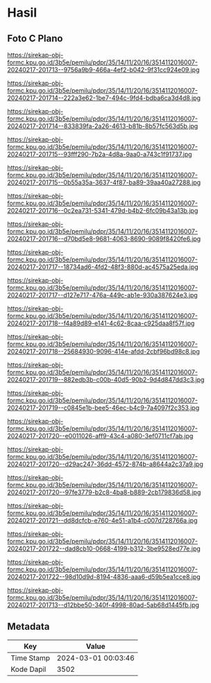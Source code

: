 # Hasil

## Foto C Plano

https://sirekap-obj-formc.kpu.go.id/3b5e/pemilu/pdpr/35/14/11/20/16/3514112016007-20240217-201713--9756a9b9-466a-4ef2-b042-9f31cc924e09.jpg

https://sirekap-obj-formc.kpu.go.id/3b5e/pemilu/pdpr/35/14/11/20/16/3514112016007-20240217-201714--222a3e62-1be7-494c-9fd4-bdba6ca3d4d8.jpg

https://sirekap-obj-formc.kpu.go.id/3b5e/pemilu/pdpr/35/14/11/20/16/3514112016007-20240217-201714--833839fa-2a26-4613-b81b-8b57fc563d5b.jpg

https://sirekap-obj-formc.kpu.go.id/3b5e/pemilu/pdpr/35/14/11/20/16/3514112016007-20240217-201715--93fff290-7b2a-4d8a-9aa0-a743c1f91737.jpg

https://sirekap-obj-formc.kpu.go.id/3b5e/pemilu/pdpr/35/14/11/20/16/3514112016007-20240217-201715--0b55a35a-3637-4f87-ba89-39aa40a27288.jpg

https://sirekap-obj-formc.kpu.go.id/3b5e/pemilu/pdpr/35/14/11/20/16/3514112016007-20240217-201716--0c2ea731-5341-479d-b4b2-6fc09b43a13b.jpg

https://sirekap-obj-formc.kpu.go.id/3b5e/pemilu/pdpr/35/14/11/20/16/3514112016007-20240217-201716--d70bd5e8-9681-4063-8690-9089f8420fe6.jpg

https://sirekap-obj-formc.kpu.go.id/3b5e/pemilu/pdpr/35/14/11/20/16/3514112016007-20240217-201717--18734ad6-4fd2-48f3-880d-ac4575a25eda.jpg

https://sirekap-obj-formc.kpu.go.id/3b5e/pemilu/pdpr/35/14/11/20/16/3514112016007-20240217-201717--d127e717-476a-449c-ab1e-930a387624e3.jpg

https://sirekap-obj-formc.kpu.go.id/3b5e/pemilu/pdpr/35/14/11/20/16/3514112016007-20240217-201718--f4a89d89-e141-4c62-8caa-c925daa8f57f.jpg

https://sirekap-obj-formc.kpu.go.id/3b5e/pemilu/pdpr/35/14/11/20/16/3514112016007-20240217-201718--25684930-9096-414e-afdd-2cbf96bd98c8.jpg

https://sirekap-obj-formc.kpu.go.id/3b5e/pemilu/pdpr/35/14/11/20/16/3514112016007-20240217-201719--882edb3b-c00b-40d5-90b2-9d4d847dd3c3.jpg

https://sirekap-obj-formc.kpu.go.id/3b5e/pemilu/pdpr/35/14/11/20/16/3514112016007-20240217-201719--c0845e1b-bee5-46ec-b4c9-7a4097f2c353.jpg

https://sirekap-obj-formc.kpu.go.id/3b5e/pemilu/pdpr/35/14/11/20/16/3514112016007-20240217-201720--e0011026-aff9-43c4-a080-3ef0711cf7ab.jpg

https://sirekap-obj-formc.kpu.go.id/3b5e/pemilu/pdpr/35/14/11/20/16/3514112016007-20240217-201720--d29ac247-36dd-4572-874b-a8644a2c37a9.jpg

https://sirekap-obj-formc.kpu.go.id/3b5e/pemilu/pdpr/35/14/11/20/16/3514112016007-20240217-201720--97fe3779-b2c8-4ba8-b889-2cb179836d58.jpg

https://sirekap-obj-formc.kpu.go.id/3b5e/pemilu/pdpr/35/14/11/20/16/3514112016007-20240217-201721--dd8dcfcb-e760-4e51-a1b4-c007d728766a.jpg

https://sirekap-obj-formc.kpu.go.id/3b5e/pemilu/pdpr/35/14/11/20/16/3514112016007-20240217-201722--dad8cb10-0668-4199-b312-3be9528ed77e.jpg

https://sirekap-obj-formc.kpu.go.id/3b5e/pemilu/pdpr/35/14/11/20/16/3514112016007-20240217-201722--98d10d9d-8194-4836-aaa6-d59b5ea1cce8.jpg

https://sirekap-obj-formc.kpu.go.id/3b5e/pemilu/pdpr/35/14/11/20/16/3514112016007-20240217-201713--d12bbe50-340f-4998-80ad-5ab68d1445fb.jpg


## Metadata

| Key        | Value               |
| ---------- | ------------------- |
| Time Stamp | 2024-03-01 00:03:46 |
| Kode Dapil | 3502                |



